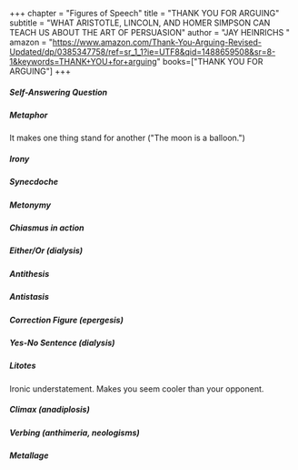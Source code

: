 +++
chapter = "Figures of Speech"
title = "THANK YOU FOR ARGUING"
subtitle = "WHAT ARISTOTLE, LINCOLN, AND HOMER SIMPSON CAN TEACH US ABOUT THE ART OF PERSUASION"
author = "JAY HEINRICHS "
amazon = "https://www.amazon.com/Thank-You-Arguing-Revised-Updated/dp/0385347758/ref=sr_1_1?ie=UTF8&qid=1488659508&sr=8-1&keywords=THANK+YOU+for+arguing"
books=["THANK YOU FOR ARGUING"]
+++

##### Self-Answering Question
##### Metaphor
It makes one thing stand for another ("The moon is a balloon.")

##### Irony
##### Synecdoche
##### Metonymy
##### Chiasmus in action
##### Either/Or (dialysis)
##### Antithesis
##### Antistasis
##### Correction Figure (epergesis)
##### Yes-No Sentence (dialysis)
##### Litotes
Ironic understatement. Makes you seem cooler than your opponent.

##### Climax (anadiplosis)
##### Verbing (anthimeria, neologisms)
##### Metallage